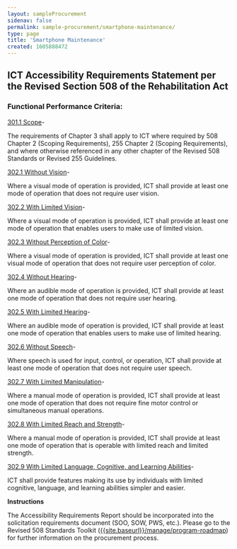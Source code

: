 ```yaml
---
layout: sampleProcurement 
sidenav: false 
permalink: sample-procurement/smartphone-maintenance/
type: page
title: 'Smartphone Maintenance'
created: 1605888472
---
```


## **ICT Accessibility Requirements Statement per the Revised Section 508 of the Rehabilitation Act**

### **Functional Performance Criteria:**

[301.1 Scope][1]-

The requirements of Chapter 3 shall apply to ICT where required by 508 Chapter 2 (Scoping Requirements), 255 Chapter 2 (Scoping Requirements), and where otherwise referenced in any other chapter of the Revised 508 Standards or Revised 255 Guidelines.

[302.1 Without Vision][2]-

Where a visual mode of operation is provided, ICT shall provide at least one mode of operation that does not require user vision.

[302.2 With Limited Vision][2]-

Where a visual mode of operation is provided, ICT shall provide at least one mode of operation that enables users to make use of limited vision. 

[302.3 Without Perception of Color][2]-

Where a visual mode of operation is provided, ICT shall provide at least one visual mode of operation that does not require user perception of color. 

[302.4 Without Hearing][2]-

Where an audible mode of operation is provided, ICT shall provide at least one mode of operation that does not require user hearing. 

[302.5 With Limited Hearing][2]-

Where an audible mode of operation is provided, ICT shall provide at least one mode of operation that enables users to make use of limited hearing. 

[302.6 Without Speech][2]-

Where speech is used for input, control, or operation, ICT shall provide at least one mode of operation that does not require user speech. 

[302.7 With Limited Manipulation][2]-

Where a manual mode of operation is provided, ICT shall provide at least one mode of operation that does not require fine motor control or simultaneous manual operations. 

[302.8 With Limited Reach and Strength][2]-

Where a manual mode of operation is provided, ICT shall provide at least one mode of operation that is operable with limited reach and limited strength. 

[302.9 With Limited Language, Cognitive, and Learning Abilities][2]-

ICT shall provide features making its use by individuals with limited cognitive, language, and learning abilities simpler and easier. 

  
**Instructions**

The Accessibility Requirements Report should be incorporated into the solicitation requirements document (SOO, SOW, PWS, etc.). Please go to the Revised 508 Standards Toolkit ([{{site.baseurl}}/manage/program-roadmap][3])  for further information on the procurement process.

 [1]: {{site.baseurl}}/ict-accessibility#e301_1
 [2]: {{site.baseurl}}/ict-accessibility#e302_1
 [3]: {{site.baseurl}}/manage/program-roadmap